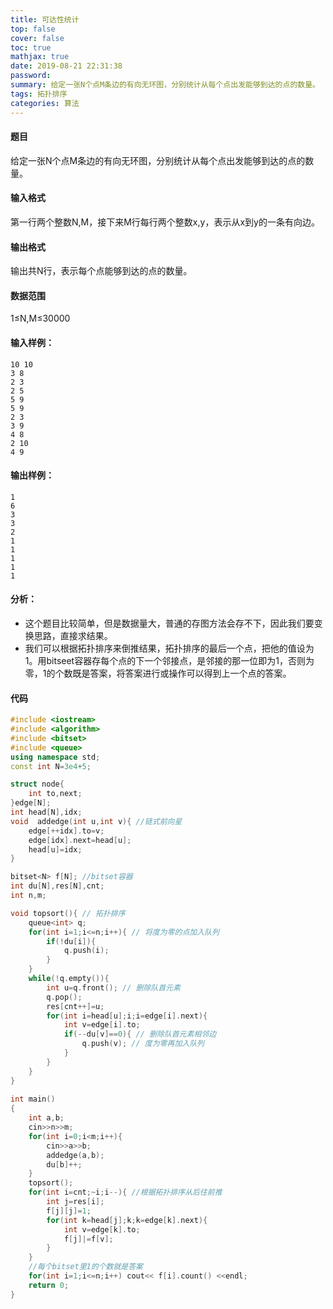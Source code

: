 ```yaml
---
title: 可达性统计
top: false
cover: false
toc: true
mathjax: true
date: 2019-08-21 22:31:38
password:
summary: 给定一张N个点M条边的有向无环图，分别统计从每个点出发能够到达的点的数量。
tags: 拓扑排序
categories: 算法
---
```


#### 题目
给定一张N个点M条边的有向无环图，分别统计从每个点出发能够到达的点的数量。
#### 输入格式
第一行两个整数N,M，接下来M行每行两个整数x,y，表示从x到y的一条有向边。

#### 输出格式
输出共N行，表示每个点能够到达的点的数量。

#### 数据范围
1≤N,M≤30000
#### 输入样例：

    10 10
    3 8
    2 3
    2 5
    5 9
    5 9
    2 3
    3 9
    4 8
    2 10
    4 9

#### 输出样例：

    1
    6
    3
    3
    2
    1
    1
    1
    1
    1
#### 分析：
 

 - 这个题目比较简单，但是数据量大，普通的存图方法会存不下，因此我们要变换思路，直接求结果。
 - 我们可以根据拓扑排序来倒推结果，拓扑排序的最后一个点，把他的值设为1。用bitseet容器存每个点的下一个邻接点，是邻接的那一位即为1，否则为零，1的个数既是答案，将答案进行或操作可以得到上一个点的答案。

#### 代码

```cpp 
#include <iostream>
#include <algorithm>
#include <bitset>
#include <queue>
using namespace std;
const int N=3e4+5;

struct node{
	int to,next; 
}edge[N];
int head[N],idx;
void  addedge(int u,int v){ //链式前向星 
	edge[++idx].to=v;
	edge[idx].next=head[u];
	head[u]=idx;
}

bitset<N> f[N]; //bitset容器 
int du[N],res[N],cnt;  
int n,m;

void topsort(){ // 拓扑排序 
	queue<int> q;
	for(int i=1;i<=n;i++){ // 将度为零的点加入队列 
		if(!du[i]){
			q.push(i);
		}
	}
	while(!q.empty()){
		int u=q.front(); // 删除队首元素 
		q.pop();
		res[cnt++]=u;
		for(int i=head[u];i;i=edge[i].next){
			int v=edge[i].to; 
			if(--du[v]==0){ // 删除队首元素相邻边 
				q.push(v); // 度为零再加入队列 
			}
		}
	}
}
 
int main()
{
	int a,b;
	cin>>n>>m;
	for(int i=0;i<m;i++){
		cin>>a>>b;
		addedge(a,b);
		du[b]++;
	}
	topsort();
	for(int i=cnt;~i;i--){ //根据拓扑排序从后往前推 
		int j=res[i];
		f[j][j]=1;
		for(int k=head[j];k;k=edge[k].next){
			int v=edge[k].to;
			f[j]|=f[v];
		}
	}
	//每个bitset里1的个数就是答案 
	for(int i=1;i<=n;i++) cout<< f[i].count() <<endl;
	return 0;
}
```
